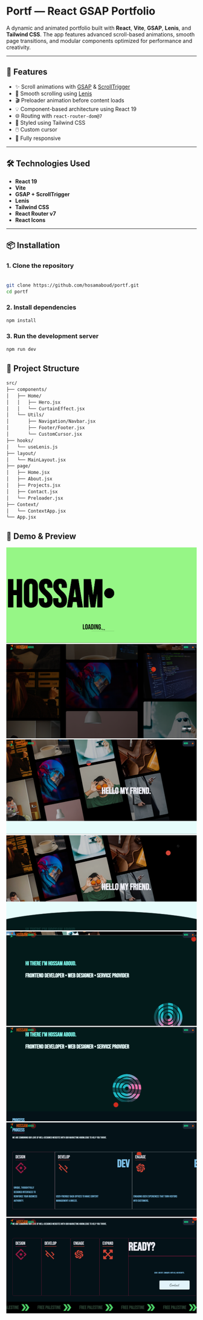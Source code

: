 # Portf — React GSAP Portfolio

A dynamic and animated portfolio built with **React**, **Vite**, **GSAP**, **Lenis**, and **Tailwind CSS**. The app features advanced scroll-based animations, smooth page transitions, and modular components optimized for performance and creativity.

---

## 🚀 Features

- ✨ Scroll animations with [GSAP](https://greensock.com/gsap/) & [ScrollTrigger](https://greensock.com/scrolltrigger/)
- 🎯 Smooth scrolling using [Lenis](https://lenis.studiofreight.com/)
- 🎬 Preloader animation before content loads
- 💡 Component-based architecture using React 19
- 🌐 Routing with `react-router-dom@7`
- 🎨 Styled using Tailwind CSS
- 🖱️ Custom cursor
- 📱 Fully responsive

---

## 🛠️ Technologies Used

- **React 19**
- **Vite**
- **GSAP + ScrollTrigger**
- **Lenis**
- **Tailwind CSS**
- **React Router v7**
- **React Icons**

---

## 📦 Installation

### 1. Clone the repository

```bash

git clone https://github.com/hosamaboud/portf.git
cd portf

```

### 2. Install dependencies

```bash
npm install

```
### 3. Run the development server

```bash
npm run dev

```

## 📂 Project Structure

```bash
src/
├── components/
│   ├── Home/
│   │   ├── Hero.jsx
│   │   └── CurtainEffect.jsx
│   └── Utils/
│       ├── Navigation/Navbar.jsx
│       ├── Footer/Footer.jsx
│       └── CustomCursor.jsx
├── hooks/
│   └── useLenis.js
├── layout/
│   └── MainLayout.jsx
├── page/
│   ├── Home.jsx
│   ├── About.jsx
│   ├── Projects.jsx
│   ├── Contact.jsx
│   └── Preloader.jsx
├── Context/
│   └── ContextApp.jsx
└── App.jsx

```
## 📸 Demo & Preview

![Demo Screenshot](screenshots/1.png)
![Demo Screenshot](screenshots/2.png)
![Demo Screenshot](screenshots/3.png)
![Demo Screenshot](screenshots/4.png)
![Demo Screenshot](screenshots/5.png)
![Demo Screenshot](screenshots/6.png)
![Demo Screenshot](screenshots/7.png)
![Demo Screenshot](screenshots/8.png)

